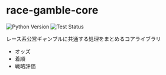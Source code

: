 # race-gamble-core

![Python Version](https://img.shields.io/badge/python-3.11%20|%203.12%20|%203.13-blue)
![Test Status](https://github.com/DaikiTanak/race-gamble-core/actions/workflows/run_unit_tests.yml/badge.svg)

レース系公営ギャンブルに共通する処理をまとめるコアライブラリ

- オッズ
- 着順
- 戦略評価
